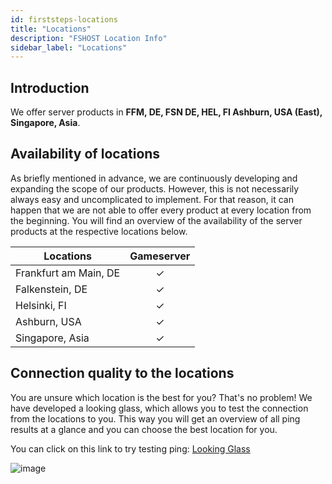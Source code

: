 ```yaml
---
id: firststeps-locations
title: "Locations"
description: "FSHOST Location Info"
sidebar_label: "Locations"
---
```



## Introduction

We offer server products in **FFM, DE, FSN DE, HEL, FI Ashburn, USA (East), Singapore, Asia**. 


## Availability of locations

As briefly mentioned in advance, we are continuously developing and expanding the scope of our products. However, this is not necessarily always easy and uncomplicated to implement. For that reason, it can happen that we are not able to offer every product at every location from the beginning. You will find an overview of the availability of the server products at the respective locations below. 

| Locations               | Gameserver |
| ----------------------- | :---------:|
| Frankfurt am Main, DE	  | ✓          |
| Falkenstein, DE	        | ✓          |
| Helsinki, FI            | ✓          |
| Ashburn, USA            | ✓          |
| Singapore, Asia         | ✓          |


## Connection quality to the locations

You are unsure which location is the best for you? That's no problem! We have developed a looking glass, which allows you to test the connection from the locations to you. This way you will get an overview of all ping results at a glance and you can choose the best location for you.

You can click on this link to try testing ping: [Looking Glass](https://fshost.me/lg) 

![image](https://help.fshost.me/img/lg.png)
